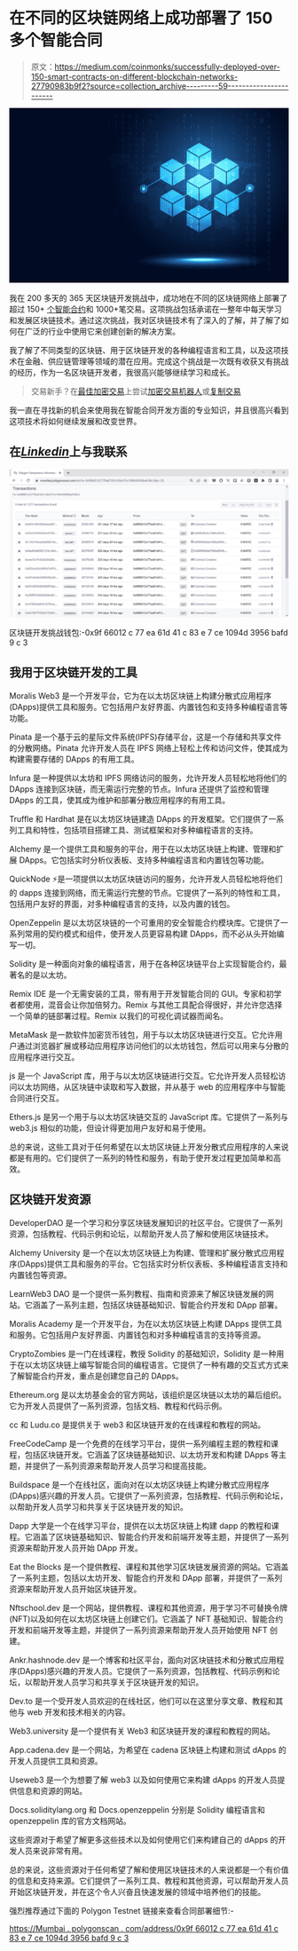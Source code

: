 # 在不同的区块链网络上成功部署了 150 多个智能合同

> 原文：<https://medium.com/coinmonks/successfully-deployed-over-150-smart-contracts-on-different-blockchain-networks-27790983b9f2?source=collection_archive---------59----------------------->

![](img/7a698304df6ef391d4818f618f44ef11.png)

我在 200 多天的 365 天区块链开发挑战中，成功地在不同的区块链网络上部署了超过 150+ [个智能合约](https://mumbai.polygonscan.com/address/0x9f66012c77ea61d41c83e7ce1094d3956bafd9c3)和 1000+笔交易。这项挑战包括承诺在一整年中每天学习和发展区块链技术。通过这次挑战，我对区块链技术有了深入的了解，并了解了如何在广泛的行业中使用它来创建创新的解决方案。

我了解了不同类型的区块链、用于区块链开发的各种编程语言和工具，以及这项技术在金融、供应链管理等领域的潜在应用。完成这个挑战是一次既有收获又有挑战的经历，作为一名区块链开发者，我很高兴能够继续学习和成长。

> 交易新手？在[最佳加密交易](/coinmonks/crypto-exchange-dd2f9d6f3769)上尝试[加密交易机器人](/coinmonks/crypto-trading-bot-c2ffce8acb2a)或[复制交易](/coinmonks/top-10-crypto-copy-trading-platforms-for-beginners-d0c37c7d698c)

我一直在寻找新的机会来使用我在智能合同开发方面的专业知识，并且很高兴看到这项技术将如何继续发展和改变世界。

## 在[***Linkedin***](https://in.linkedin.com/in/anfalhassan)上与我联系

![](img/936c7b5290829853fbbc6203f97b2161.png)

区块链开发挑战钱包:-0x9f 66012 c 77 ea 61d 41 c 83 e 7 ce 1094d 3956 bafd 9 c 3

## **我**用于区块链开发的**工具**

Moralis Web3 是一个开发平台，它为在以太坊区块链上构建分散式应用程序(DApps)提供工具和服务。它包括用户友好界面、内置钱包和支持多种编程语言等功能。

Pinata 是一个基于云的星际文件系统(IPFS)存储平台，这是一个存储和共享文件的分散网络。Pinata 允许开发人员在 IPFS 网络上轻松上传和访问文件，使其成为构建需要存储的 DApps 的有用工具。

Infura 是一种提供以太坊和 IPFS 网络访问的服务，允许开发人员轻松地将他们的 DApps 连接到区块链，而无需运行完整的节点。Infura 还提供了监控和管理 DApps 的工具，使其成为维护和部署分散应用程序的有用工具。

Truffle 和 Hardhat 是在以太坊区块链建造 DApps 的开发框架。它们提供了一系列工具和特性，包括项目搭建工具、测试框架和对多种编程语言的支持。

Alchemy 是一个提供工具和服务的平台，用于在以太坊区块链上构建、管理和扩展 DApps。它包括实时分析仪表板、支持多种编程语言和内置钱包等功能。

QuickNode ⚡是一项提供以太坊区块链访问的服务，允许开发人员轻松地将他们的 dapps 连接到网络，而无需运行完整的节点。它提供了一系列的特性和工具，包括用户友好的界面，对多种编程语言的支持，以及内置的钱包。

OpenZeppelin 是以太坊区块链的一个可重用的安全智能合约模块库。它提供了一系列常用的契约模式和组件，使开发人员更容易构建 DApps，而不必从头开始编写一切。

Solidity 是一种面向对象的编程语言，用于在各种区块链平台上实现智能合约，最著名的是以太坊。

Remix IDE 是一个无需安装的工具，带有用于开发智能合同的 GUI。专家和初学者都使用，混音会让你加倍努力。Remix 与其他工具配合得很好，并允许您选择一个简单的链部署过程。Remix 以我们的可视化调试器而闻名。

MetaMask 是一款软件加密货币钱包，用于与以太坊区块链进行交互。它允许用户通过浏览器扩展或移动应用程序访问他们的以太坊钱包，然后可以用来与分散的应用程序进行交互。

js 是一个 JavaScript 库，用于与以太坊区块链进行交互。它允许开发人员轻松访问以太坊网络，从区块链中读取和写入数据，并从基于 web 的应用程序中与智能合同进行交互。

Ethers.js 是另一个用于与以太坊区块链交互的 JavaScript 库。它提供了一系列与 web3.js 相似的功能，但设计得更加用户友好和易于使用。

总的来说，这些工具对于任何希望在以太坊区块链上开发分散式应用程序的人来说都是有用的。它们提供了一系列的特性和服务，有助于使开发过程更加简单和高效。

## **区块链开发资源**

DeveloperDAO 是一个学习和分享区块链发展知识的社区平台。它提供了一系列资源，包括教程、代码示例和论坛，以帮助开发人员了解和使用区块链技术。

Alchemy University 是一个在以太坊区块链上为构建、管理和扩展分散式应用程序(DApps)提供工具和服务的平台。它包括实时分析仪表板、多种编程语言支持和内置钱包等资源。

LearnWeb3 DAO 是一个提供一系列教程、指南和资源来了解区块链发展的网站。它涵盖了一系列主题，包括区块链基础知识、智能合约开发和 DApp 部署。

Moralis Academy 是一个开发平台，为在以太坊区块链上构建 DApps 提供工具和服务。它包括用户友好界面、内置钱包和对多种编程语言的支持等资源。

CryptoZombies 是一门在线课程，教授 Solidity 的基础知识，Solidity 是一种用于在以太坊区块链上编写智能合同的编程语言。它提供了一种有趣的交互式方式来了解智能合约开发，重点是创建您自己的 DApps。

Ethereum.org 是以太坊基金会的官方网站，该组织是区块链以太坊的幕后组织。它为开发人员提供了一系列资源，包括文档、教程和代码示例。

cc 和 Ludu.co 是提供关于 web3 和区块链开发的在线课程和教程的网站。

FreeCodeCamp 是一个免费的在线学习平台，提供一系列编程主题的教程和课程，包括区块链开发。它涵盖了区块链基础知识、以太坊开发和构建 DApps 等主题，并提供了一系列资源来帮助开发人员学习和提高技能。

Buildspace 是一个在线社区，面向对在以太坊区块链上构建分散式应用程序(DApps)感兴趣的开发人员。它提供了一系列资源，包括教程、代码示例和论坛，以帮助开发人员学习和共享关于区块链开发的知识。

Dapp 大学是一个在线学习平台，提供在以太坊区块链上构建 dapp 的教程和课程。它涵盖了区块链基础知识、智能合约开发和前端开发等主题，并提供了一系列资源来帮助开发人员开始 DApp 开发。

Eat the Blocks 是一个提供教程、课程和其他学习区块链发展资源的网站。它涵盖了一系列主题，包括以太坊开发、智能合约开发和 DApp 部署，并提供了一系列资源来帮助开发人员开始区块链开发。

Nftschool.dev 是一个网站，提供教程、课程和其他资源，用于学习不可替换令牌(NFT)以及如何在以太坊区块链上创建它们。它涵盖了 NFT 基础知识、智能合约开发和前端开发等主题，并提供了一系列资源来帮助开发人员开始使用 NFT 创建。

Ankr.hashnode.dev 是一个博客和社区平台，面向对区块链技术和分散式应用程序(DApps)感兴趣的开发人员。它提供了一系列资源，包括教程、代码示例和论坛，以帮助开发人员学习和共享关于区块链开发的知识。

Dev.to 是一个受开发人员欢迎的在线社区，他们可以在这里分享文章、教程和其他与 web 开发和技术相关的内容。

Web3.university 是一个提供有关 Web3 和区块链开发的课程和教程的网站。

App.cadena.dev 是一个网站，为希望在 cadena 区块链上构建和测试 dApps 的开发人员提供工具和资源。

Useweb3 是一个为想要了解 web3 以及如何使用它来构建 dApps 的开发人员提供信息和资源的网站。

Docs.soliditylang.org 和 Docs.openzeppelin 分别是 Solidity 编程语言和 openzeppelin 库的官方文档网站。

这些资源对于希望了解更多这些技术以及如何使用它们来构建自己的 dApps 的开发人员来说非常有用。

总的来说，这些资源对于任何希望了解和使用区块链技术的人来说都是一个有价值的信息和支持来源。它们提供了一系列工具、教程和其他资源，可以帮助开发人员开始区块链开发，并在这个令人兴奋且快速发展的领域中培养他们的技能。

强烈推荐通过下面的 Polygon Testnet 链接来查看合同部署细节:-

[https://Mumbai . polygonscan . com/address/0x9f 66012 c 77 ea 61d 41 c 83 e 7 ce 1094d 3956 bafd 9 c 3](https://mumbai.polygonscan.com/address/0x9f66012C77Ea61D41c83e7Ce1094d3956baFd9c3)